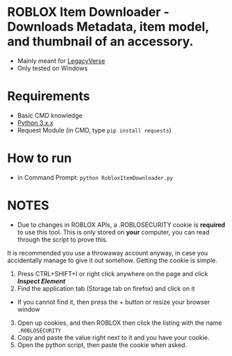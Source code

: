 # ROBLOX Item Downloader - Downloads Metadata, item model, and thumbnail of an accessory. 
* Mainly meant for [LegacyVerse](https://www.roblox.com/games/12147220287/LegacyVerse-NEW-UPDATE)
* Only tested on Windows

# Requirements
* Basic CMD knowledge
* [Python 3.x.x](https://www.python.org/downloads/)
* Request Module (in CMD, type `pip install requests`)

# How to run
* in Command Prompt: `python RobloxItemDownloader.py`

# NOTES
* Due to changes in ROBLOX APIs, a .ROBLOSECURITY cookie is **required** to use this tool. This is only stored on **your** computer, you can read through the script to prove this.

It is recommended you use a throwaway account anyway, in case you accidentally manage to give it out somehow. Getting the cookie is simple.

1. Press CTRL+SHIFT+I or right click anywhere on the page and click ***Inspect Element***
2. Find the application tab (Storage tab on firefox) and click on it
 * If you cannot find it, then press the + button or resize your browser window
3. Open up cookies, and then ROBLOX then click the listing with the name `.ROBLOSECURITY`
4. Copy and paste the value right next to it and you have your cookie.
5. Open the python script, then paste the cookie when asked.
